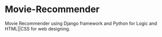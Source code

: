 # Movie-Recommender
Movie Recommender using Django framework and Python for Logic and HTML||CSS for web designing.
